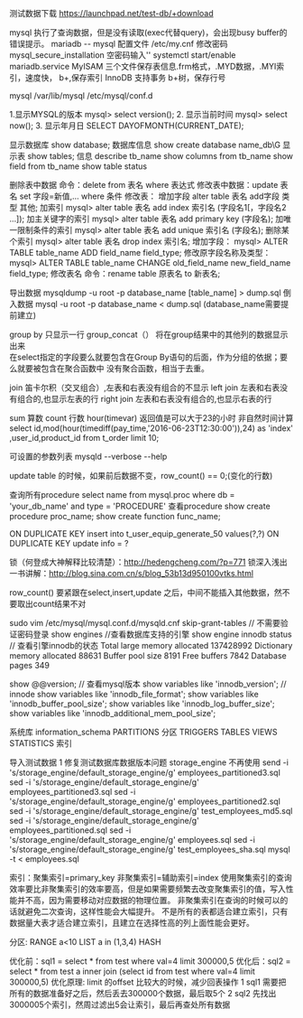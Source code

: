 
测试数据下载  https://launchpad.net/test-db/+download


mysql 执行了查询数据，但是没有读取(exec代替query)，会出现busy buffer的错误提示。
mariadb -- mysql 配置文件 /etc/my.cnf 修改密码 mysql_secure_installation 空密码输入'' systemctl start/enable mariadb.service
MyISAM 三个文件保存表信息.frm格式，.MYD数据，.MYI索引，速度快， b+,保存索引
InnoDB 支持事务 b+树，保存行号

mysql /var/lib/mysql /etc/mysql/conf.d

1.显示MYSQL的版本
mysql> select version(); 
2. 显示当前时间
mysql> select now(); 
3. 显示年月日
SELECT DAYOFMONTH(CURRENT_DATE); 

显示数据库 show database;
	数据库信息 show create database name_db\G
显示表     show tables;
	信息 describe tb_name
		 show columns from tb_name
		 show field from tb_name
		 show table status


删除表中数据 命令：delete from 表名 where 表达式
修改表中数据：update 表名 set 字段=新值,… where 条件
修改表：
	增加字段 alter table 表名 add字段 类型 其他;
	加索引
  		 mysql> alter table 表名 add index 索引名 (字段名1[，字段名2 …]);
	加主关键字的索引
  		mysql> alter table 表名 add primary key (字段名);
	加唯一限制条件的索引
   		mysql> alter table 表名 add unique 索引名 (字段名);
	删除某个索引
   		mysql> alter table 表名 drop index 索引名;
	增加字段：
		mysql> ALTER TABLE table_name ADD field_name field_type;
	修改原字段名称及类型：
		mysql> ALTER TABLE table_name CHANGE old_field_name new_field_name field_type;
	修改表名
		命令：rename table 原表名 to 新表名;
	
导出数据 mysqldump -u root -p database_name [table_name] > dump.sql
倒入数据 mysql -u root -p database_name < dump.sql (database_name需要提前建立)

group by 只显示一行  group_concat（） 将在group结果中的其他列的数据显示出来  
    在select指定的字段要么就要包含在Group By语句的后面，作为分组的依据；要么就要被包含在聚合函数中
    没有聚合函数，相当于去重。

join 笛卡尔积（交叉组合）,左表和右表没有组合的不显示
left join 左表和右表没有组合的,也显示左表的行
right join 左表和右表没有组合的,也显示右表的行

sum 算数 count 行数
hour(timevar) 返回值是可以大于23的小时
非自然时间计算
 	select id,mod(hour(timediff(pay_time,'2016-06-23T12:30:00')),24) as 'index' ,user_id,product_id from t_order limit 10;


可设置的参数列表
	mysqld --verbose --help


update table 的时候，如果前后数据不变，row_count() == 0;(变化的行数)

查询所有procedure
select name from mysql.proc where db = 'your_db_name' and type = 'PROCEDURE'
查看procedure
show create procedure proc_name;
show create function func_name;

ON DUPLICATE KEY
insert into t_user_equip_generate_50 values(?,?) ON DUPLICATE KEY update   info = ?
















锁（何登成大神解释比较清楚）：http://hedengcheng.com/?p=771
锁深入浅出一书讲解：http://blog.sina.com.cn/s/blog_53b13d950100vtks.html


row_count() 要紧跟在select,insert,update 之后，中间不能插入其他数据，然不要取出count结果不对

sudo vim /etc/mysql/mysql.conf.d/mysqld.cnf  skip-grant-tables // 不需要验证密码登录
show engines //查看数据库支持的引擎
show engine innodb status  // 查看引擎innodb的状态
    Total large memory allocated 137428992
    Dictionary memory allocated 88631
    Buffer pool size   8191
    Free buffers       7842
    Database pages     349

show @@version; // 查看mysql版本
show variables like 'innodb_version'; // innode
show variables like 'innodb_file_format';
show variables like 'innodb_buffer_pool_size';
show variables like 'innodb_log_buffer_size';
show variables like 'innodb_additional_mem_pool_size';


系统库 information_schema
    PARTITIONS  分区
    TRIGGERS
    TABLES
    VIEWS
    STATISTICS 索引

导入测试数据
  1 修复测试数据库数据版本问题 storage_engine 不再使用
  send -i 's/storage_engine/default_storage_engine/g' employees_partitioned3.sql 
  sed -i 's/storage_engine/default_storage_engine/g' employees_partitioned3.sql 
  sed -i 's/storage_engine/default_storage_engine/g' employees_partitioned2.sql 
  sed -i 's/storage_engine/default_storage_engine/g' test_employees_md5.sql 
  sed -i 's/storage_engine/default_storage_engine/g' employees_partitioned.sql 
  sed -i 's/storage_engine/default_storage_engine/g' employees.sql 
  sed -i 's/storage_engine/default_storage_engine/g' test_employees_sha.sql 
  mysql -t < employees.sql


索引：聚集索引=primary_key 非聚集索引=辅助索引=index
使用聚集索引的查询效率要比非聚集索引的效率要高，但是如果需要频繁去改变聚集索引的值，写入性能并不高，因为需要移动对应数据的物理位置。
非聚集索引在查询的时候可以的话就避免二次查询，这样性能会大幅提升。
不是所有的表都适合建立索引，只有数据量大表才适合建立索引，且建立在选择性高的列上面性能会更好。

分区: 
   RANGE a<10
   LIST  a in (1,3,4)
   HASH




优化前：sql1 = select * from test where val=4 limit 300000,5
优化后：sql2 = select * from test a inner join (select id from test where val=4 limit 300000,5)
优化原理: limit 的offset 比较大的时候，减少回表操作
    1 sql1 需要把所有的数据准备好之后，然后丢去300000个数据，最后取5个
    2 sql2 先找出3000005个索引，然周过滤出5会让索引，最后再查处所有数据
